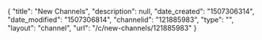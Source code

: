 {
    "title": "New Channels",
    "description": null,
    "date_created": "1507306314",
    "date_modified": "1507306814",
    "channelid": "121885983",
    "type": "",
    "layout": "channel",
    "url": "\/c\/new-channels\/121885983"
}